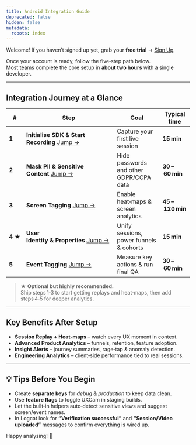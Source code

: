 ```yaml
---
title: Android Integration Guide
deprecated: false
hidden: false
metadata:
  robots: index
---
```

Welcome! If you haven’t signed up yet, grab your **free trial** → [Sign Up](https://app.uxcam.com/signup).

Once your account is ready, follow the five‑step path below.  
Most teams complete the core setup in **about two hours** with a single developer.

---

## Integration Journey at a Glance

<Table align={["left","left","left","left"]}>
<thead>
<tr>
<th>#</th><th>Step</th><th>Goal</th><th>Typical time</th>
</tr>
</thead>
<tbody>

<tr>
<td><strong>1</strong></td>
<td><strong>Initialise SDK & Start Recording</strong> <a href="#initialise-sdk-and-start-recording">Jump →</a></td>
<td>Capture your first live session</td>
<td><strong>15 min</strong></td>
</tr>

<tr>
<td><strong>2</strong></td>
<td><strong>Mask PII & Sensitive Content</strong> <a href="#masking-pii-and-sensitive-content">Jump →</a></td>
<td>Hide passwords and other GDPR/CCPA data</td>
<td><strong>30 – 60 min</strong></td>
</tr>

<tr>
<td><strong>3</strong></td>
<td><strong>Screen Tagging</strong> <a href="#screen-tagging">Jump →</a></td>
<td>Enable heat‑maps & screen analytics</td>
<td><strong>45 – 120 min</strong></td>
</tr>

<tr>
<td><strong>4 ★</strong></td>
<td><strong>User Identity & Properties</strong> <a href="#user-identity-and-properties">Jump →</a></td>
<td>Unify sessions, power funnels & cohorts</td>
<td><strong>15 min</strong></td>
</tr>

<tr>
<td><strong>5</strong></td>
<td><strong>Event Tagging</strong> <a href="#event-tagging">Jump →</a></td>
<td>Measure key actions & run final QA</td>
<td><strong>30 – 60 min</strong></td>
</tr>

</tbody>
</Table>

> ★ **Optional but highly recommended.**  
> Ship steps 1‑3 to start getting replays and heat‑maps, then add steps 4‑5 for deeper analytics.

---

## Key Benefits After Setup

* **Session Replay + Heat‑maps** – watch every UX moment in context.  
* **Advanced Product Analytics** – funnels, retention, feature adoption.  
* **Insight Alerts** – journey summaries, rage‑tap & anomaly detection.  
* **Engineering Analytics** – client‑side performance tied to real sessions.

---

## 💡 Tips Before You Begin

* Create **separate keys** for *debug* & *production* to keep data clean.  
* Use **feature flags** to toggle UXCam in staging builds.  
* Let the built‑in helpers auto‑detect sensitive views and suggest screen/event names.  
* In Logcat look for **“Verification successful”** and **“Session/Video uploaded”** messages to confirm everything is wired up.

Happy analysing! 🎉